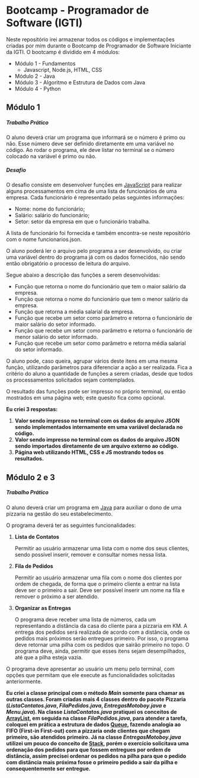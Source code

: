 # Bootcamp - Programador de Software (IGTI)

Neste repositório irei armazenar todos os códigos e implementações criadas por mim durante o Bootcamp de Programador de Software Iniciante da IGTI. O bootcamp é dividido em 4 módulos:

- Módulo 1 - Fundamentos
  - Javascript, Node.js, HTML, CSS
- Módulo 2 - Java
- Módulo 3 - Algoritmo e Estrutura de Dados com Java
- Módulo 4 - Python

## Módulo 1

##### Trabalho Prático

O aluno deverá criar um programa que informará se o número é primo ou não. Esse número deve ser definido diretamente em uma variável no código. Ao rodar o programa, ele deve listar no terminal se o número colocado na variável é primo ou não.

##### Desafio

O desafio consiste em desenvolver funções em <u>JavaScript</u> para realizar alguns processamentos em cima de uma lista de funcionários de uma empresa. Cada funcionário é representado pelas seguintes informações:

- Nome: nome do funcionário;
- Salário: salário do funcionário;
- Setor: setor da empresa em que o funcionário trabalha.

A lista de funcionário foi fornecida e também encontra-se neste repositório com o nome funcionarios.json.

O aluno poderá ler o arquivo pelo programa a ser desenvolvido, ou criar uma variável dentro do programa já com os dados fornecidos, não sendo então obrigatório o processo de leitura do arquivo.

Segue abaixo a descrição das funções a serem desenvolvidas:

- Função que retorna o nome do funcionário que tem o maior salário da empresa.
- Função que retorna o nome do funcionário que tem o menor salário da empresa.
- Função que retorna a média salarial da empresa.
- Função que recebe um setor como parâmetro e retorna o funcionário de maior salário do setor informado.
- Função que recebe um setor como parâmetro e retorna o funcionário de menor salário do setor informado.
- Função que recebe um setor como parâmetro e retorna média salarial do setor informado.

O aluno pode, caso queira, agrupar vários deste itens em uma mesma função, utilizando parâmetros para diferenciar a ação a ser realizada. Fica a critério do aluno a quantidade de funções a serem criadas, desde que todos os processamentos solicitados sejam contemplados.

O resultado das funções pode ser impresso no próprio terminal, ou então mostrados em uma página web; este quesito fica como opcional.

**Eu criei 3 respostas:**

1. **Valor sendo impresso no terminal com os dados do arquivo JSON sendo implementados internamente em uma variável declarada no código.**
2. **Valor sendo impresso no terminal com os dados do arquivo JSON sendo importados diretamente de um arquivo externo ao código.**
3. **Página web utilizando HTML, CSS e JS mostrando todos os resultados.**



## Módulo 2 e 3

##### Trabalho Prático

O aluno deverá criar um programa em <u>Java</u> para auxiliar o dono de uma pizzaria na gestão do seu estabelecimento.

O programa deverá ter as seguintes funcionalidades:

1. **Lista de Contatos**

   Permitir ao usuário armazenar uma lista com o nome dos seus clientes, sendo possível inserir, remover e consultar nomes nessa lista.

2. **Fila de Pedidos**

   Permitir ao usuário armazenar uma fila com o nome dos clientes por ordem de chegada, de forma que o primeiro cliente a entrar na lista deve ser o primeiro a sair. Deve ser possível inserir um nome na fila e remover o próximo a ser atendido.

3. **Organizar as Entregas**

   O programa deve receber uma lista de números, cada um representando a distância da casa do cliente para a pizzaria em KM. A entrega dos pedidos será realizada de acordo com a distância, onde os pedidos mais próximos serão entregues primeiro. Por isso, o programa deve retornar uma pilha com os pedidos que sairão primeiro no topo. O programa deve, ainda, permitir que esses itens sejam desempilhados, até que a pilha esteja vazia.

O programa deve apresentar ao usuário um menu pelo terminal, com opções que permitam que ele execute as funcionalidades solicitadas anteriormente.

**Eu criei a classe principal com o método *Main* somente para chamar as outras classes. Foram criadas mais 4 classes dentro do pacote Pizzaria (*ListaContatos.java*, *FilaPedidos.java*, *EntregasMotoboy.java* e *Menu.java*). Na classe *ListaContatos.java* pratiquei os conceitos de <u>ArrayList</u>, em seguida na classe *FilaPedidos.java*, para atender a tarefa, coloquei em prática a estrutura de dados <u>Queue</u>, fazendo analogia ao FIFO (First-in First-out) com a pizzaria onde clientes que chegam primeiro, são atendidos primeiro. Já na classe *EntregasMotoboy.java* utilizei um pouco do conceito de <u>Stack</u>, porém o exercício solicitava uma ordenação dos pedidos para que fossem entregues por ordem de distância, assim precisei ordenar os pedidos na pilha para que o pedido com distância mais próxima fosse o primeiro pedido a sair da pilha e consequentemente ser entregue.**